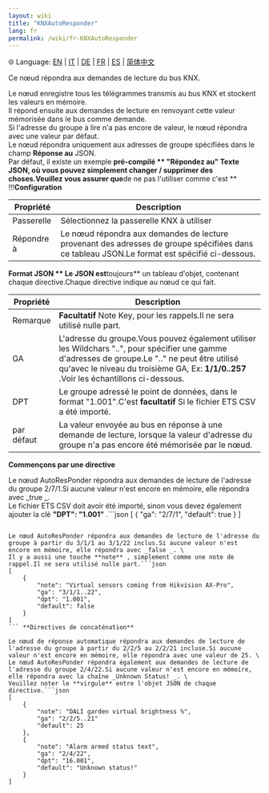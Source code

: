 ```yaml
---
layout: wiki
title: "KNXAutoResponder"
lang: fr
permalink: /wiki/fr-KNXAutoResponder
---
```

🌐 Language: [EN](https://supergiovane.github.io/node-red-contrib-knx-ultimate/wiki/KNXAutoResponder) | [IT](https://supergiovane.github.io/node-red-contrib-knx-ultimate/wiki/it-KNXAutoResponder) | [DE](https://supergiovane.github.io/node-red-contrib-knx-ultimate/wiki/de-KNXAutoResponder) | [FR](https://supergiovane.github.io/node-red-contrib-knx-ultimate/wiki/fr-KNXAutoResponder) | [ES](https://supergiovane.github.io/node-red-contrib-knx-ultimate/wiki/es-KNXAutoResponder) | [简体中文](https://supergiovane.github.io/node-red-contrib-knx-ultimate/wiki/zh-CN-KNXAutoResponder)

Ce nœud répondra aux demandes de lecture du bus KNX.

Le nœud enregistre tous les télégrammes transmis au bus KNX et stockent les valeurs en mémoire. \
Il répond ensuite aux demandes de lecture en renvoyant cette valeur mémorisée dans le bus comme demande. \
Si l'adresse du groupe à lire n'a pas encore de valeur, le nœud répondra avec une valeur par défaut. \
Le nœud répondra uniquement aux adresses de groupe spécifiées dans le champ **Réponse au** JSON. \
Par défaut, il existe un exemple **pré-compilé ** "Répondez au" Texte JSON, où vous pouvez simplement changer / supprimer des choses.Veuillez vous assurer que**de ne pas l'utiliser comme c'est ** !!!**Configuration**

| Propriété | Description |
|-|-|
|Passerelle |Sélectionnez la passerelle KNX à utiliser |
|Répondre à |Le nœud répondra aux demandes de lecture provenant des adresses de groupe spécifiées dans ce tableau JSON.Le format est spécifié ci-dessous.|

**Format JSON ** Le JSON est**toujours** un tableau d'objet, contenant chaque directive.Chaque directive indique au nœud ce qui fait.

| Propriété | Description |
|-|-|
|Remarque | **Facultatif** Note Key, pour les rappels.Il ne sera utilisé nulle part.|
|GA |L'adresse du groupe.Vous pouvez également utiliser les Wildchars "..", pour spécifier une gamme d'adresses de groupe.Le ".." ne peut être utilisé qu'avec le niveau du troisième GA, Ex: **1/1/0..257** .Voir les échantillons ci-dessous.|
|DPT |Le groupe adressé le point de données, dans le format "1.001".C'est **facultatif** Si le fichier ETS CSV a été importé.|
|par défaut |La valeur envoyée au bus en réponse à une demande de lecture, lorsque la valeur d'adresse du groupe n'a pas encore été mémorisée par le nœud.|

**Commençons par une directive**

Le nœud AutoResPonder répondra aux demandes de lecture de l'adresse du groupe 2/7/1.Si aucune valeur n'est encore en mémoire, elle répondra avec _true _. \
Le fichier ETS CSV doit avoir été importé, sinon vous devez également ajouter la clé **"DPT": "1.001"** .```json
[
    {
        "ga": "2/7/1",
        "default": true
    }
]
``` **Directive un peu plus complète**

Le nœud AutoResPonder répondra aux demandes de lecture de l'adresse du groupe à partir du 3/1/1 au 3/1/22 inclus.Si aucune valeur n'est encore en mémoire, elle répondra avec _false _. \
Il y a aussi une touche **note** , simplement comme une note de rappel.Il ne sera utilisé nulle part.```json
[
    {
        "note": "Virtual sensors coming from Hikvision AX-Pro",
        "ga": "3/1/1..22",
        "dpt": "1.001",
        "default": false
    }
]
``` **Directives de concaténation**

Le nœud de réponse automatique répondra aux demandes de lecture de l'adresse du groupe à partir du 2/2/5 au 2/2/21 incluse.Si aucune valeur n'est encore en mémoire, elle répondra avec une valeur de 25. \
Le nœud AutoResPonder répondra également aux demandes de lecture de l'adresse du groupe 2/4/22.Si aucune valeur n'est encore en mémoire, elle répondra avec la chaîne _Unknown Status! _. \
Veuillez noter le **virgule** entre l'objet JSON de chaque directive.```json
[
    {
        "note": "DALI garden virtual brightness %",
        "ga": "2/2/5..21"
        "default": 25
    },
    {
        "note": "Alarm armed status text",
        "ga": "2/4/22",
        "dpt": "16.001",
        "default": "Unknown status!"
    }
]
```
